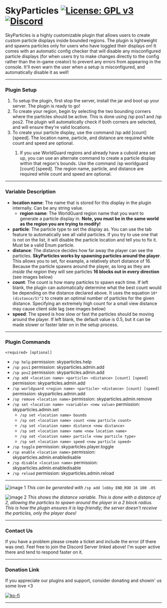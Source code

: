# SkyParticles [![License: GPL v3](https://img.shields.io/badge/License-GPLv3-blue.svg)](https://www.gnu.org/licenses/gpl-3.0) [![Discord](https://img.shields.io/discord/418432278113550337.svg?logo=discord&logoWidth=18&colorB=7289DA)](https://discordapp.com/invite/eHBxk5q)

SkyParticles is a highly customizable plugin that allows users to create custom particle displays inside bounded
regions.
The plugin is lightweight and spawns particles only for users who have toggled their displays on! It comes with an
automatic config checker that will disable any misconfigured particle displays (for when users try to make changes
directly to the config rather than the in-game creator) to prevent any errors from appearing in the console. It'll
even warn the user when a setup is misconfigured, and automatically disable it as well!

---

### Plugin Setup

1. To setup the plugin, first stop the server, install the jar and boot up your server. The plugin is ready to go!
2. To create your region, begin by selecting the two bounding corners where the particles should be active. This is done
   using /sp pos1 and /sp pos2. The plugin will automatically check if both corners are selected, and will ensure
   they're valid locations.
3. To create your particle display, use the command /sp add <location name> <particle> <distance> [count] [speed]. The
   location name, particle, and distance are required while count and speed are optional.
    1. If you use WorldGuard regions and already have a cuboid area set up, you can use an alternate command to create a
       particle display within that region's bounds. Use the command /sp
       worldguard <region name> <particle> <distance> [count] [speed]. The region name, particle, and distance are
       required while count and speed are optional.

---

### Variable Description

- **location name**: The name that is stored for this display in the plugin internally. Can be any string value.
    - **region name**: The WorldGuard region name that you want to generate a particle display in. **Note, you must be
      in the same world as the region you are trying to modify!**
- **particle**: The particle type to set the display as. You can use the tab feature to automatically see all valid
  particles. If you try to use one that is not on the list, it will disable the particle location and tell you to fix
  it. Must be a valid Enum particle.
- **distance**: The distance decides how far away the player can see the particles. **SkyParticles works by spawning
  particles around the player**. This allows you to set, for example, a relatively short distance of 16. Because the
  particle spawns around the player, as long as they are _inside the region_ they will see particles **16 blocks out in
  every direction** (see images below)
- **count**: The count is how many particles to spawn each time. If left blank, the plugin can automatically determine
  what the best count would be depending on the distance declared above. It uses the equation `10*(distance/5)^2` to
  create an optimal number of particles for the given distance. Specifying an extremely high count for a small view
  distance may cause client side lag (see images below)
- **speed**: The speed is how slow or fast the particles should be moving around the player. If left blank, the default
  value is 0.5, but it can be made slower or faster later on in the setup process.

---

### Plugin Commands

`<required> [optional]`

* `/sp help` permission: skyparticles.help
* `/sp pos1` permission: skyparticles.admin.add
* `/sp pos2` permission: skyparticles.admin.add
* `/sp add <location name> <particle> <distance> [count] [speed]` permission: skyparticles.admin.add
* `/sp worldguard <region name> <particle> <distance> [count] [speed]` permission: skyparticles.admin.add
* `/sp remove <location name>` permission: skyparticles.admin.remove
* `/sp set <location name> <variable> <new value>` permission: skyparticles.admin.set
    * `/sp set <location name> bounds`
    * `/sp set <location name> count <new particle count>`
    * `/sp set <location name> distance <new distance>`
    * `/sp set <location name> name <new location name>`
    * `/sp set <location name> particle <new particle type>`
    * `/sp set <location name> speed <new particle speed>`
* `/sp toggle` permission: skyparticles.player.toggle
* `/sp enable <location name>` permission: skyparticles.admin.enabledisable
* `/sp disable <location name>` permission: skyparticles.admin.enabledisable
* `/sp reload` permission: skyparticles.admin.reload

---

![image 1](https://i.imgur.com/OrlqjFf.png)
_This can be generated with_ `/sp add lobby END_ROD 16 100 .05`

![image 2](https://i.imgur.com/JtqrfVI.png)
_This shows the distance variable. This is done with a distance of 2, allowing the particles to spawn around the player
in a 2 block radius. This is how the plugin ensures it is lag-friendly; the server doesn't receive the particles, only
the player does!_

---

### Contact Us

If you have a problem please create a ticket and include the error (if there was one). Feel free to join the Discord
Server linked above! I'm super active there and tend to respond faster on it.

---

### Donation Link

If you appreciate our plugins and support, consider donating and showin' us some love <3

[![ko-fi](https://www.ko-fi.com/img/githubbutton_sm.svg)](https://ko-fi.com/O4O425D12)

---
